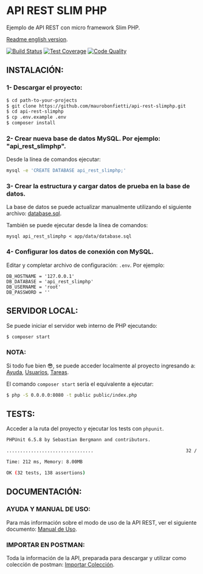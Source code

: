 # API REST SLIM PHP

Ejemplo de API REST con micro framework Slim PHP.

[Readme english version](README.md).

[![Build Status](https://travis-ci.org/maurobonfietti/api-rest-slimphp.svg?branch=master)](https://travis-ci.org/maurobonfietti/api-rest-slimphp)
[![Test Coverage](https://codeclimate.com/github/maurobonfietti/api-rest-slimphp/badges/coverage.svg)](https://codeclimate.com/github/maurobonfietti/api-rest-slimphp/coverage)
[![Code Quality](https://scrutinizer-ci.com/g/maurobonfietti/api-rest-slimphp/badges/quality-score.png?b=master)](https://scrutinizer-ci.com/g/maurobonfietti/api-rest-slimphp/?branch=master)


## INSTALACIÓN:

### 1- Descargar el proyecto:

```bash
$ cd path-to-your-projects
$ git clone https://github.com/maurobonfietti/api-rest-slimphp.git
$ cd api-rest-slimphp
$ cp .env.example .env
$ composer install
```


### 2- Crear nueva base de datos MySQL. Por ejemplo: "api_rest_slimphp".

Desde la línea de comandos ejecutar:

```bash
mysql -e 'CREATE DATABASE api_rest_slimphp;'
```


### 3- Crear la estructura y cargar datos de prueba en la base de datos.

La base de datos se puede actualizar manualmente utilizando el siguiente archivo: [database.sql](app/data/database.sql).

También se puede ejecutar desde la línea de comandos:

```
mysql api_rest_slimphp < app/data/database.sql
```


### 4- Configurar los datos de conexión con MySQL.

Editar y completar archivo de configuración: `.env`. Por ejemplo:

```
DB_HOSTNAME = '127.0.0.1'
DB_DATABASE = 'api_rest_slimphp'
DB_USERNAME = 'root'
DB_PASSWORD = ''
```


## SERVIDOR LOCAL:

Se puede iniciar el servidor web interno de PHP ejecutando:

```bash
$ composer start
```


### NOTA:

Si todo fue bien :sunglasses:, se puede acceder localmente al proyecto ingresando a: 
[Ayuda](http://localhost:8080), 
[Usuarios](http://localhost:8080/api/v1/users), 
[Tareas](http://localhost:8080/api/v1/tasks).

El comando `composer start` sería el equivalente a ejecutar:

```bash
$ php -S 0.0.0.0:8080 -t public public/index.php
```


## TESTS:

Acceder a la ruta del proyecto y ejecutar los tests con `phpunit`.

```bash
PHPUnit 6.5.8 by Sebastian Bergmann and contributors.

................................                                  32 / 32 (100%)

Time: 212 ms, Memory: 8.00MB

OK (32 tests, 138 assertions)
```


## DOCUMENTACIÓN:

### AYUDA Y MANUAL DE USO:

Para más información sobre el modo de uso de la API REST, ver el siguiente documento: [Manual de Uso](DOC.md).


### IMPORTAR EN POSTMAN:

Toda la información de la API, preparada para descargar y utilizar como colección de postman: [Importar Colección](https://www.getpostman.com/collections/b8493a923ab81ef53ebb).

